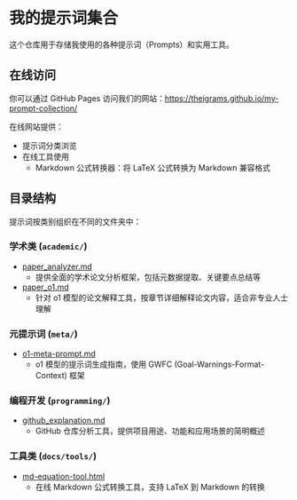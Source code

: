# 我的提示词集合

这个仓库用于存储我使用的各种提示词（Prompts）和实用工具。

## 在线访问

你可以通过 GitHub Pages 访问我们的网站：<https://theigrams.github.io/my-prompt-collection/>

在线网站提供：

- 提示词分类浏览
- 在线工具使用
  - Markdown 公式转换器：将 LaTeX 公式转换为 Markdown 兼容格式

## 目录结构

提示词按类别组织在不同的文件夹中：

### 学术类 (`academic/`)

- [paper_analyzer.md](academic/paper_analyzer.md)
  - 提供全面的学术论文分析框架，包括元数据提取、关键要点总结等
- [paper_o1.md](academic/paper_o1.md)
  - 针对 o1 模型的论文解释工具，按章节详细解释论文内容，适合非专业人士理解

### 元提示词 (`meta/`)

- [o1-meta-prompt.md](meta/o1-meta-prompt.md)
  - o1 模型的提示词生成指南，使用 GWFC (Goal-Warnings-Format-Context) 框架

### 编程开发 (`programming/`)

- [github_explanation.md](programming/github_explanation.md)
  - GitHub 仓库分析工具，提供项目用途、功能和应用场景的简明概述

### 工具类 (`docs/tools/`)

- [md-equation-tool.html](docs/tools/md-equation-tool.html)
  - 在线 Markdown 公式转换工具，支持 LaTeX 到 Markdown 的转换

